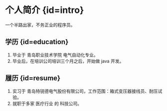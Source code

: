 # 个人简介 {id=intro}

一个半路出家，不务正业的程序员。

## 学历 {id=education}

1. 毕业于 青岛职业技术学院 电气自动化专业。
2. 毕业后，在培训公司培训三个月之后，开始做 java 开发。

## 履历 {id=resume}

1. 实习于 青岛特锐德电气股份有限公司，工作范围：箱式变压器接线员、耐压试验。
2. 就职于多家 医疗行业 的 科技公司。

